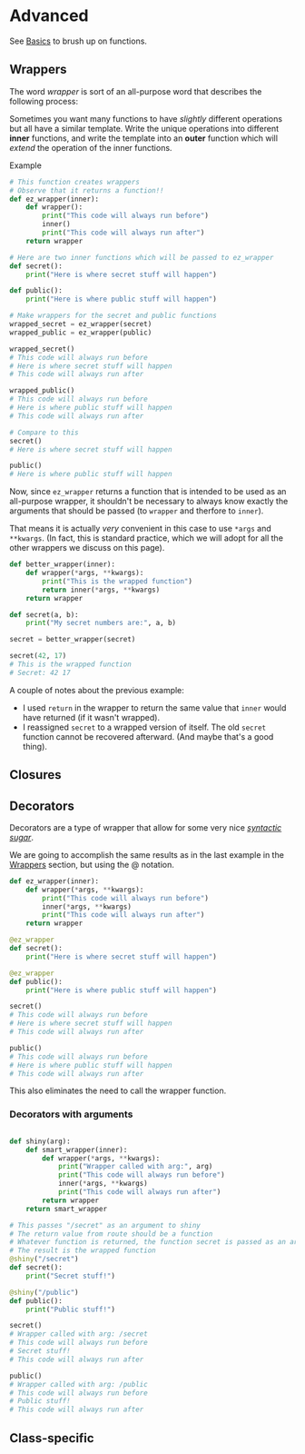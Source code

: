 # Advanced

See [Basics](../basics) to brush up on functions.

## Wrappers

The word *wrapper* is sort of an all-purpose word that describes the following process:

Sometimes you want many functions to have *slightly* different operations but all have a similar template.  Write the unique operations into different **inner** functions, and write the template into an **outer** function which will *extend* the operation of the inner functions.

Example
```python
# This function creates wrappers
# Observe that it returns a function!!
def ez_wrapper(inner):
    def wrapper():
        print("This code will always run before")
        inner()
        print("This code will always run after")
    return wrapper

# Here are two inner functions which will be passed to ez_wrapper
def secret():
    print("Here is where secret stuff will happen")

def public():
    print("Here is where public stuff will happen")

# Make wrappers for the secret and public functions
wrapped_secret = ez_wrapper(secret)
wrapped_public = ez_wrapper(public)

wrapped_secret()
# This code will always run before
# Here is where secret stuff will happen
# This code will always run after

wrapped_public()
# This code will always run before
# Here is where public stuff will happen
# This code will always run after

# Compare to this
secret()
# Here is where secret stuff will happen

public()
# Here is where public stuff will happen
```

Now, since `ez_wrapper` returns a function that is intended to be used as an all-purpose wrapper, it shouldn't be necessary to always know exactly the arguments that should be passed (to `wrapper` and therfore to `inner`).

That means it is actually *very* convenient in this case to use `*args` and `**kwargs`.  (In fact, this is standard practice, which we will adopt for all the other wrappers we discuss on this page).

```python
def better_wrapper(inner):
    def wrapper(*args, **kwargs):
        print("This is the wrapped function")
        return inner(*args, **kwargs)
    return wrapper

def secret(a, b):
    print("My secret numbers are:", a, b)

secret = better_wrapper(secret)

secret(42, 17)
# This is the wrapped function
# Secret: 42 17
```

A couple of notes about the previous example:
  - I used `return` in the wrapper to return the same value that `inner` would have returned (if it wasn't wrapped).
  - I reassigned `secret` to a wrapped version of itself.  The old `secret` function cannot be recovered afterward.  (And maybe that's a good thing).


## Closures


## Decorators

Decorators are a type of wrapper that allow for some very nice [*syntactic sugar*](https://en.wikipedia.org/wiki/Syntactic_sugar).

We are going to accomplish the same results as in the last example in the [Wrappers](#wrappers) section, but using the @ notation.

```python
def ez_wrapper(inner):
    def wrapper(*args, **kwargs):
        print("This code will always run before")
        inner(*args, **kwargs)
        print("This code will always run after")
    return wrapper

@ez_wrapper
def secret():
    print("Here is where secret stuff will happen")

@ez_wrapper
def public():
    print("Here is where public stuff will happen")

secret()
# This code will always run before
# Here is where secret stuff will happen
# This code will always run after

public()
# This code will always run before
# Here is where public stuff will happen
# This code will always run after
```

This also eliminates the need to call the wrapper function.

### Decorators with arguments

```python

def shiny(arg):
    def smart_wrapper(inner):
        def wrapper(*args, **kwargs):
            print("Wrapper called with arg:", arg)
            print("This code will always run before")
            inner(*args, **kwargs)
            print("This code will always run after")
        return wrapper
    return smart_wrapper

# This passes "/secret" as an argument to shiny
# The return value from route should be a function
# Whatever function is returned, the function secret is passed as an argument
# The result is the wrapped function
@shiny("/secret")
def secret():
    print("Secret stuff!")

@shiny("/public")
def public():
    print("Public stuff!")

secret()
# Wrapper called with arg: /secret
# This code will always run before
# Secret stuff!
# This code will always run after

public()
# Wrapper called with arg: /public
# This code will always run before
# Public stuff!
# This code will always run after
```

## Class-specific
